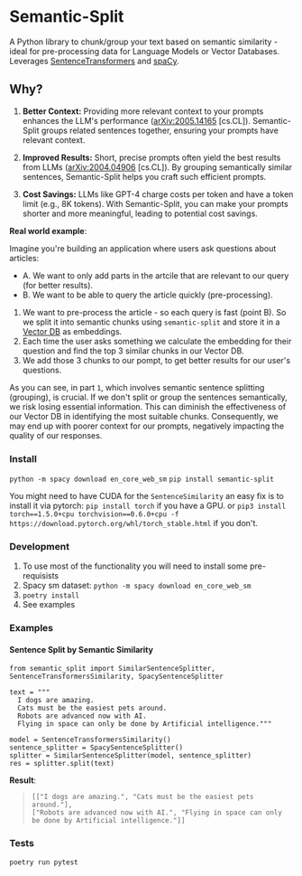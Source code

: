 # Semantic-Split

A Python library to chunk/group your text based on semantic similarity - ideal for pre-processing data for Language Models or Vector Databases. Leverages [SentenceTransformers](https://github.com/UKPLab/sentence-transformers) and [spaCy](https://github.com/explosion/spaCy).

## Why?

1. **Better Context:** Providing more relevant context to your prompts enhances the LLM's performance ([arXiv:2005.14165](https://arxiv.org/abs/2005.14165) [cs.CL]). Semantic-Split groups related sentences together, ensuring your prompts have relevant context.

2. **Improved Results:** Short, precise prompts often yield the best results from LLMs ([arXiv:2004.04906](https://arxiv.org/abs/2004.04906) [cs.CL]). By grouping semantically similar sentences, Semantic-Split helps you craft such efficient prompts.

3. **Cost Savings:** LLMs like GPT-4 charge costs per token and have a token limit (e.g., 8K tokens). With Semantic-Split, you can make your prompts shorter and more meaningful, leading to potential cost savings.

**Real world example**:

Imagine you're building an application where users ask questions about articles:

- A. We want to only add parts in the artcile that are relevant to our query (for better results).
- B. We want to be able to query the article quickly (pre-processing).

1. We want to pre-process the article - so each query is fast (point B). So we split it into semantic chunks using `semantic-split` and store it in a [Vector DB](https://unzip.dev/0x014-vector-databases/?ref=github-semantic-split) as embeddings.
2. Each time the user asks something we calculate the embedding for their question and find the top 3 similar chunks in our Vector DB.
3. We add those 3 chunks to our pompt, to get better results for our user's questions.

As you can see, in part `1`, which involves semantic sentence splitting (grouping), is crucial. If we don't split or group the sentences semantically, we risk losing essential information. This can diminish the effectiveness of our Vector DB in identifying the most suitable chunks. Consequently, we may end up with poorer context for our prompts, negatively impacting the quality of our responses.

### Install

`python -m spacy download en_core_web_sm`
`pip install semantic-split`

You might need to have CUDA for the `SentenceSimilarity` an easy fix is to install it via pytorch:
`pip install torch` if you have a GPU.
or
`pip3 install torch==1.5.0+cpu torchvision==0.6.0+cpu -f https://download.pytorch.org/whl/torch_stable.html` if you don't.

### Development

1. To use most of the functionality you will need to install some pre-requisists
2. Spacy sm dataset: `python -m spacy download en_core_web_sm`
3. `poetry install`
4. See examples

### Examples

#### Sentence Split by Semantic Similarity

```
from semantic_split import SimilarSentenceSplitter, SentenceTransformersSimilarity, SpacySentenceSplitter

text = """
  I dogs are amazing.
  Cats must be the easiest pets around.
  Robots are advanced now with AI.
  Flying in space can only be done by Artificial intelligence."""

model = SentenceTransformersSimilarity()
sentence_splitter = SpacySentenceSplitter()
splitter = SimilarSentenceSplitter(model, sentence_splitter)
res = splitter.split(text)
```

**Result**:

> `[["I dogs are amazing.", "Cats must be the easiest pets around."], `  
> `["Robots are advanced now with AI.", "Flying in space can only be done by Artificial intelligence."]]`

### Tests

`poetry run pytest`
